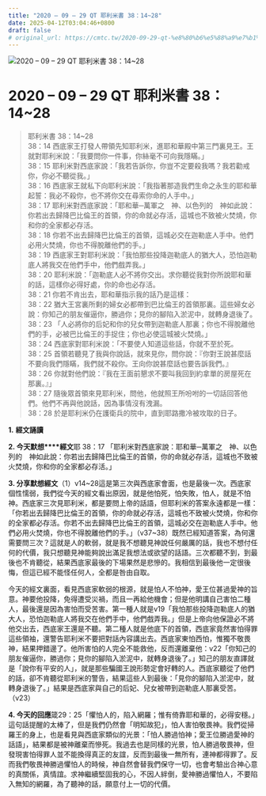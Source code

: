 ```yaml
---
title: "2020 – 09 – 29 QT 耶利米書 38：14~28"
date: 2025-04-12T03:04:46+0800
draft: false
# original_url: https://cmtc.tw/2020-09-29-qt-%e8%80%b6%e5%88%a9%e7%b1%b3%e6%9b%b8-38%ef%bc%9a1428
---
```


![2020 – 09 – 29 QT 耶利米書 38：14~28](/images/qt.jpg   "2020 – 09 – 29 QT 耶利米書 38：14~28")

# 2020 – 09 – 29 QT 耶利米書 38：14~28

> 耶利米書 38：14~28  
> 38：14 西底家王打發人帶領先知耶利米，進耶和華殿中第三門裏見王。王就對耶利米說：「我要問你一件事，你絲毫不可向我隱瞞。」  
> 38：15 耶利米對西底家說：「我若告訴你，你豈不定要殺我嗎？我若勸戒你，你必不聽從我。」  
> 38：16 西底家王就私下向耶利米說：「我指著那造我們生命之永生的耶和華起誓：我必不殺你，也不將你交在尋索你命的人手中。」  
> 38：17 耶利米對西底家說：「耶和華─萬軍之　神、以色列的　神如此說：你若出去歸降巴比倫王的首領，你的命就必存活，這城也不致被火焚燒，你和你的全家都必存活。  
> 38：18 你若不出去歸降巴比倫王的首領，這城必交在迦勒底人手中。他們必用火焚燒，你也不得脫離他們的手。」  
> 38：19 西底家王對耶利米說：「我怕那些投降迦勒底人的猶大人，恐怕迦勒底人將我交在他們手中，他們戲弄我。」  
> 38：20 耶利米說：「迦勒底人必不將你交出。求你聽從我對你所說耶和華的話，這樣你必得好處，你的命也必存活。  
> 38：21 你若不肯出去，耶和華指示我的話乃是這樣：  
> 38：22 猶大王宮裏所剩的婦女必都帶到巴比倫王的首領那裏。這些婦女必說：你知己的朋友催逼你，勝過你；見你的腳陷入淤泥中，就轉身退後了。  
> 38：23 「人必將你的后妃和你的兒女帶到迦勒底人那裏；你也不得脫離他們的手，必被巴比倫王的手捉住；你也必使這城被火焚燒。」  
> 38：24 西底家對耶利米說：「不要使人知道這些話，你就不至於死。  
> 38：25 首領若聽見了我與你說話，就來見你，問你說：『你對王說甚麼話不要向我們隱瞞，我們就不殺你。王向你說甚麼話也要告訴我們。』  
> 38：26 你就對他們說：『我在王面前懇求不要叫我回到約拿單的房屋死在那裏。』」  
> 38：27 隨後眾首領來見耶利米，問他，他就照王所吩咐的一切話回答他們。他們不再與他說話，因為事情沒有洩漏。  
> 38：28 於是耶利米仍在護衛兵的院中，直到耶路撒冷被攻取的日子。

**1.** **經文誦讀**

**2. 今天默想****經文**耶 38：17 「耶利米對西底家說：耶和華─萬軍之　神、以色列的　神如此說：你若出去歸降巴比倫王的首領，你的命就必存活，這城也不致被火焚燒，你和你的全家都必存活。」

**3. 分享默想經文**（1）v14~28這是第三次與西底家會面，也是最後一次。西底家個性懦弱，我們從今天的經文看出原因，就是他怕死，怕失敗，怕人，就是不怕神。西底家三次見耶利米，都是要問上帝的話語，但耶利米的答案永遠都是一樣：「你若出去歸降巴比倫王的首領，你的命就必存活，這城也不致被火焚燒，你和你的全家都必存活。你若不出去歸降巴比倫王的首領，這城必交在迦勒底人手中。他們必用火焚燒，你也不得脫離他們的手。」（v37~38）既然已經知道答案，為何還需要問三次？這就是人的軟弱，就是我不想聽見神說任何嚴厲的話，我也不想付任何的代價，我只想聽見神能夠說出滿足我想法或欲望的話語。三次都聽不到，到最後也不肯聽從，結果西底家最後的下場果然是悲慘的。我相信到最後他一定很後悔，但這已經不能怪任何人，全都是咎由自取。

今天的經文裏面，看見西底家軟弱的根源，就是怕人不怕神，愛王位甚過愛神的旨意。神要他投降，免得遭受災禍，而且一再給他機會；但是他明講自己害怕二種人，最後還是因為害怕而受苦害。第一種人就是v19「我怕那些投降迦勒底人的猶大人，恐怕迦勒底人將我交在他們手中，他們戲弄我。」但是上帝向他保證必不將他交出去，西底家王還是不聽。第二種人就是他底下的首領，西底家竟然害怕得罪這些領袖，還警告耶利米不要把對話內容講出去。西底家東怕西怕，惟獨不敬畏神，結果押錯邊了。他所害怕的人完全不能救他，反而還離棄他：v22「你知己的朋友催逼你，勝過你；見你的腳陷入淤泥中，就轉身退後了。」知己的朋友直譯就是「說你有平安的人」，就是那些騙國王說形勢定會好轉的人。西底家聽從了他們的話，卻不肯聽從耶利米的警告，結果這些人到最後：「見你的腳陷入淤泥中，就轉身退後了。」結果是西底家與自己的后妃、兒女被帶到迦勒底人那裏受苦。（v23）

**4. 今天的回應**箴29：25「懼怕人的，陷入網羅；惟有倚靠耶和華的，必得安穩。」這句話提醒的太棒了，但是我們仍然會「明知故犯」，怕人害怕敬畏神。我們從掃羅王的身上，也是看見與西底家類似的光景：「怕人勝過怕神；愛王位勝過愛神的話語」，結果都是被神離棄而慘死。我過去也是同樣的光景，怕人勝過敬畏神，但發現害怕得罪人並不能換得真正的友誼，反而到最後一無所有，連神都得罪了。反而我們敬畏神勝過懼怕人的時候，神自然會替我們保守一切，也會考驗出合神心意的真關係，真情誼。求神繼續堅固我的心，不因人絆倒，愛神勝過懼怕人，不要陷入無知的網羅，為了聽神的話，願意付上一切的代價。